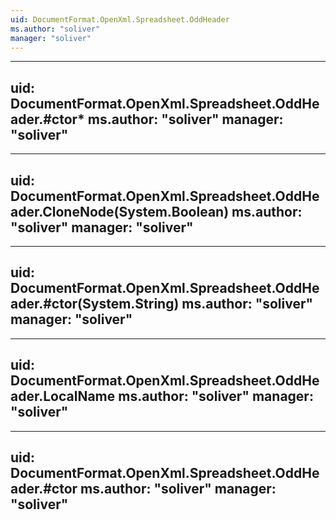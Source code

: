 ```yaml
---
uid: DocumentFormat.OpenXml.Spreadsheet.OddHeader
ms.author: "soliver"
manager: "soliver"
---
```


---
uid: DocumentFormat.OpenXml.Spreadsheet.OddHeader.#ctor*
ms.author: "soliver"
manager: "soliver"
---

---
uid: DocumentFormat.OpenXml.Spreadsheet.OddHeader.CloneNode(System.Boolean)
ms.author: "soliver"
manager: "soliver"
---

---
uid: DocumentFormat.OpenXml.Spreadsheet.OddHeader.#ctor(System.String)
ms.author: "soliver"
manager: "soliver"
---

---
uid: DocumentFormat.OpenXml.Spreadsheet.OddHeader.LocalName
ms.author: "soliver"
manager: "soliver"
---

---
uid: DocumentFormat.OpenXml.Spreadsheet.OddHeader.#ctor
ms.author: "soliver"
manager: "soliver"
---
